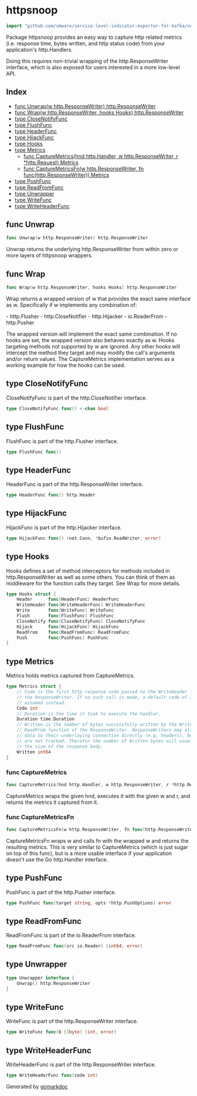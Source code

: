 <!-- Code generated by gomarkdoc. DO NOT EDIT -->

# httpsnoop

```go
import "github.com/vmware/service-level-indicator-exporter-for-kafka/vendor/github.com/felixge/httpsnoop"
```

Package httpsnoop provides an easy way to capture http related metrics \(i.e. response time, bytes written, and http status code\) from your application's http.Handlers.

Doing this requires non\-trivial wrapping of the http.ResponseWriter interface, which is also exposed for users interested in a more low\-level API.

## Index

- [func Unwrap(w http.ResponseWriter) http.ResponseWriter](<#func-unwrap>)
- [func Wrap(w http.ResponseWriter, hooks Hooks) http.ResponseWriter](<#func-wrap>)
- [type CloseNotifyFunc](<#type-closenotifyfunc>)
- [type FlushFunc](<#type-flushfunc>)
- [type HeaderFunc](<#type-headerfunc>)
- [type HijackFunc](<#type-hijackfunc>)
- [type Hooks](<#type-hooks>)
- [type Metrics](<#type-metrics>)
  - [func CaptureMetrics(hnd http.Handler, w http.ResponseWriter, r *http.Request) Metrics](<#func-capturemetrics>)
  - [func CaptureMetricsFn(w http.ResponseWriter, fn func(http.ResponseWriter)) Metrics](<#func-capturemetricsfn>)
- [type PushFunc](<#type-pushfunc>)
- [type ReadFromFunc](<#type-readfromfunc>)
- [type Unwrapper](<#type-unwrapper>)
- [type WriteFunc](<#type-writefunc>)
- [type WriteHeaderFunc](<#type-writeheaderfunc>)


## func Unwrap

```go
func Unwrap(w http.ResponseWriter) http.ResponseWriter
```

Unwrap returns the underlying http.ResponseWriter from within zero or more layers of httpsnoop wrappers.

## func Wrap

```go
func Wrap(w http.ResponseWriter, hooks Hooks) http.ResponseWriter
```

Wrap returns a wrapped version of w that provides the exact same interface as w. Specifically if w implements any combination of:

\- http.Flusher \- http.CloseNotifier \- http.Hijacker \- io.ReaderFrom \- http.Pusher

The wrapped version will implement the exact same combination. If no hooks are set, the wrapped version also behaves exactly as w. Hooks targeting methods not supported by w are ignored. Any other hooks will intercept the method they target and may modify the call's arguments and/or return values. The CaptureMetrics implementation serves as a working example for how the hooks can be used.

## type CloseNotifyFunc

CloseNotifyFunc is part of the http.CloseNotifier interface.

```go
type CloseNotifyFunc func() <-chan bool
```

## type FlushFunc

FlushFunc is part of the http.Flusher interface.

```go
type FlushFunc func()
```

## type HeaderFunc

HeaderFunc is part of the http.ResponseWriter interface.

```go
type HeaderFunc func() http.Header
```

## type HijackFunc

HijackFunc is part of the http.Hijacker interface.

```go
type HijackFunc func() (net.Conn, *bufio.ReadWriter, error)
```

## type Hooks

Hooks defines a set of method interceptors for methods included in http.ResponseWriter as well as some others. You can think of them as middleware for the function calls they target. See Wrap for more details.

```go
type Hooks struct {
    Header      func(HeaderFunc) HeaderFunc
    WriteHeader func(WriteHeaderFunc) WriteHeaderFunc
    Write       func(WriteFunc) WriteFunc
    Flush       func(FlushFunc) FlushFunc
    CloseNotify func(CloseNotifyFunc) CloseNotifyFunc
    Hijack      func(HijackFunc) HijackFunc
    ReadFrom    func(ReadFromFunc) ReadFromFunc
    Push        func(PushFunc) PushFunc
}
```

## type Metrics

Metrics holds metrics captured from CaptureMetrics.

```go
type Metrics struct {
    // Code is the first http response code passed to the WriteHeader func of
    // the ResponseWriter. If no such call is made, a default code of 200 is
    // assumed instead.
    Code int
    // Duration is the time it took to execute the handler.
    Duration time.Duration
    // Written is the number of bytes successfully written by the Write or
    // ReadFrom function of the ResponseWriter. ResponseWriters may also write
    // data to their underlaying connection directly (e.g. headers), but those
    // are not tracked. Therefor the number of Written bytes will usually match
    // the size of the response body.
    Written int64
}
```

### func CaptureMetrics

```go
func CaptureMetrics(hnd http.Handler, w http.ResponseWriter, r *http.Request) Metrics
```

CaptureMetrics wraps the given hnd, executes it with the given w and r, and returns the metrics it captured from it.

### func CaptureMetricsFn

```go
func CaptureMetricsFn(w http.ResponseWriter, fn func(http.ResponseWriter)) Metrics
```

CaptureMetricsFn wraps w and calls fn with the wrapped w and returns the resulting metrics. This is very similar to CaptureMetrics \(which is just sugar on top of this func\), but is a more usable interface if your application doesn't use the Go http.Handler interface.

## type PushFunc

PushFunc is part of the http.Pusher interface.

```go
type PushFunc func(target string, opts *http.PushOptions) error
```

## type ReadFromFunc

ReadFromFunc is part of the io.ReaderFrom interface.

```go
type ReadFromFunc func(src io.Reader) (int64, error)
```

## type Unwrapper

```go
type Unwrapper interface {
    Unwrap() http.ResponseWriter
}
```

## type WriteFunc

WriteFunc is part of the http.ResponseWriter interface.

```go
type WriteFunc func(b []byte) (int, error)
```

## type WriteHeaderFunc

WriteHeaderFunc is part of the http.ResponseWriter interface.

```go
type WriteHeaderFunc func(code int)
```



Generated by [gomarkdoc](<https://github.com/princjef/gomarkdoc>)
